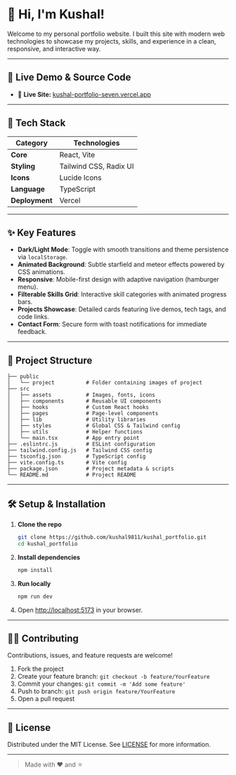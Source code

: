 # 👋 Hi, I'm Kushal!

Welcome to my personal portfolio website. I built this site with modern web technologies to showcase my projects, skills, and experience in a clean, responsive, and interactive way.

---

## 🌟 Live Demo & Source Code

* 🔗 **Live Site:** [kushal-portfolio-seven.vercel.app](https://kushal-portfolio-seven.vercel.app/)

---

## 🚀 Tech Stack

| Category       | Technologies           |
| -------------- | ---------------------- |
| **Core**       | React, Vite            |
| **Styling**    | Tailwind CSS, Radix UI |
| **Icons**      | Lucide Icons           |
| **Language**   | TypeScript             |
| **Deployment** | Vercel                 |

---

## ✨ Key Features

* **Dark/Light Mode**: Toggle with smooth transitions and theme persistence via `localStorage`.
* **Animated Background**: Subtle starfield and meteor effects powered by CSS animations.
* **Responsive**: Mobile-first design with adaptive navigation (hamburger menu).
* **Filterable Skills Grid**: Interactive skill categories with animated progress bars.
* **Projects Showcase**: Detailed cards featuring live demos, tech tags, and code links.
* **Contact Form**: Secure form with toast notifications for immediate feedback.

---

## 📁 Project Structure

```
├── public
│   └── project          # Folder containing images of project
├── src
│   ├── assets           # Images, fonts, icons
│   ├── components       # Reusable UI components
│   ├── hooks            # Custom React hooks
│   ├── pages            # Page-level components
│   ├── lib              # Utility libraries
│   ├── styles           # Global CSS & Tailwind config
│   ├── utils            # Helper functions
│   └── main.tsx         # App entry point
├── .eslintrc.js         # ESLint configuration
├── tailwind.config.js   # Tailwind CSS config
├── tsconfig.json        # TypeScript config
├── vite.config.ts       # Vite config
├── package.json         # Project metadata & scripts
└── README.md            # Project README
```

---

## 🛠️ Setup & Installation

1. **Clone the repo**

   ```bash
   git clone https://github.com/kushal9811/kushal_portfolio.git
   cd kushal_portfolio
   ```
2. **Install dependencies**

   ```bash
   npm install
   ```
3. **Run locally**

   ```bash
   npm run dev
   ```
4. Open [http://localhost:5173](http://localhost:5173) in your browser.

---

## 👨‍💻 Contributing

Contributions, issues, and feature requests are welcome!

1. Fork the project
2. Create your feature branch: `git checkout -b feature/YourFeature`
3. Commit your changes: `git commit -m 'Add some feature'`
4. Push to branch: `git push origin feature/YourFeature`
5. Open a pull request

---

## 📄 License

Distributed under the MIT License. See [LICENSE](./LICENSE) for more information.

---

> Made with ❤️ and ⚛️
